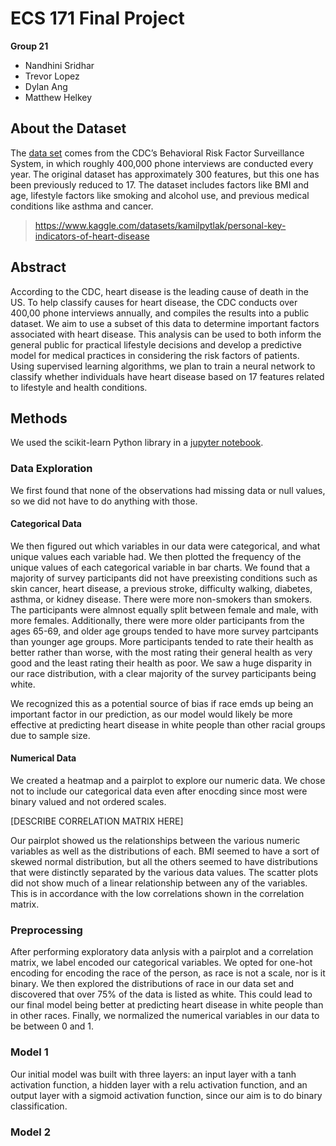# ECS 171 Final Project

**Group 21**

- Nandhini Sridhar
- Trevor Lopez
- Dylan Ang
- Matthew Helkey



## About the Dataset


The [data set](https://www.kaggle.com/datasets/kamilpytlak/personal-key-indicators-of-heart-disease) comes from the CDC’s Behavioral Risk Factor Surveillance System, in which roughly 400,000 phone interviews are conducted every year. The original dataset has approximately 300 features, but this one has been previously reduced to 17. The dataset includes factors like BMI and age, lifestyle factors like smoking and alcohol use, and previous medical conditions like asthma and cancer.
 
> https://www.kaggle.com/datasets/kamilpytlak/personal-key-indicators-of-heart-disease

## Abstract

According to the CDC, heart disease is the leading cause of death in the US. To help classify causes for heart disease, the CDC conducts over 400,00 phone interviews annually, and compiles the results into a public dataset. We aim to use a subset of this data to determine important factors associated with heart disease. This analysis can be used to both inform the general public for practical lifestyle decisions and develop a predictive model for medical practices in considering the risk factors of patients. Using supervised learning algorithms, we plan to train a neural network to classify whether individuals have heart disease based on 17 features related to lifestyle and health conditions.


## Methods

We used the scikit-learn Python library in a [jupyter notebook](main.ipynb). 

### Data Exploration
We first found that none of the observations had missing data or null values, so we did not have to do anything with those. 

#### Categorical Data
We then figured out which variables in our data were categorical, and what unique values each variable had. We then plotted the frequency of the unique values of each categorical variable in bar charts. We found that a majority of survey participants did not have preexisting conditions such as skin cancer, heart disease, a previous stroke, difficulty walking, diabetes, asthma, or kidney disease. There were more non-smokers than smokers. The participants were almnost equally split between female and male, with more females. Additionally, there were more older participants from the ages 65-69, and older age groups tended to have more survey partcipants than younger age groups. More participants tended to rate their health as better rather than worse, with the most rating their general health as very good and the least rating their health as poor. We saw a huge disparity in our race distribution, with a clear majority of the survey participants being white.

We recognized this as a potential source of bias if race emds up being an important factor in our prediction, as our model would likely be more effective at predicting heart disease in white people than other racial groups due to sample size.

#### Numerical Data
We created a heatmap and a pairplot to explore our numeric data. We chose not to include our categorical data even after enocding since most were binary valued and not ordered scales.

[DESCRIBE CORRELATION MATRIX HERE]

Our pairplot showed us the relationships between the various numeric variables as well as the distributions of each. BMI seemed to have a sort of skewed normal distribution, but all the others seemed to have distributions that were distinctly separated by the various data values. The scatter plots did not show much of a linear relationship between any of the variables. This is in accordance with the low correlations shown in the correlation matrix.

### Preprocessing
After performing exploratory data anlysis with a pairplot and a correlation matrix, we label encoded our categorical variables. We opted for one-hot encoding for encoding the race of the person, as race is not a scale, nor is it binary. We then explored the distributions of race in our data set and discovered that over 75% of the data is listed as white. This could lead to our final model being better at predicting heart disease in white people than in other races. Finally, we normalized the numerical variables in our data to be between 0 and 1.

### Model 1
Our initial model was built with three layers: an input layer with a tanh activation function, a hidden layer with a relu activation function, and an output layer with a sigmoid activation function, since our aim is to do binary classification.

### Model 2




